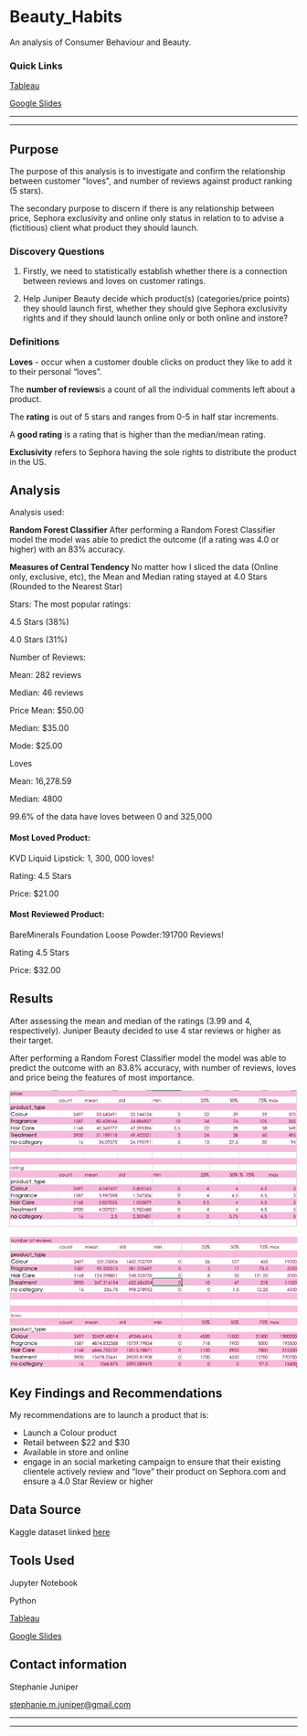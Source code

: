 # Beauty_Habits
An analysis of Consumer Behaviour and Beauty.

### Quick Links
<a href= "https://public.tableau.com/app/profile/stephanie.m.juniper/viz/Beauty_Habits/Dashboard?publish=yes">Tableau</a>

<a href="https://docs.google.com/presentation/d/1zr0W1Iv2qmGYfFx5AMV01Xqiyhh5T5i6xiDZygsXNxc/edit#slide=id.gf540ed207d_1_8">Google Slides</a>



---
---

## Purpose
The purpose of this analysis is to investigate and confirm the relationship between customer "loves", and number of reviews against product ranking (5 stars).

The secondary purpose to discern if there is any relationship between price, Sephora exclusivity and online only status in relation to to advise a (fictitious) client what product they should launch.

### Discovery Questions
1. Firstly, we need to statistically establish whether there is a connection between reviews and loves on customer ratings. 

2. Help Juniper Beauty decide which product(s) (categories/price points) they should launch first, whether they should give Sephora exclusivity rights and if they should launch online only or both online and instore?



### Definitions
<b>Loves</b> - occur when a customer double clicks on product they like to add it to their personal “loves”.

The <b>number of reviews</b>is a count of all the individual comments left about a product.

The <b>rating</b> is out of 5 stars and ranges from 0-5 in half star increments.

A <b>good rating</b> is a rating that is higher than the median/mean rating.

<b>Exclusivity</b> refers to Sephora having the sole rights to distribute the product in the US.

## Analysis

Analysis used:

<b>Random Forest Classifier</b>
After performing a Random Forest Classifier model the model was able to predict the outcome (if a rating was 4.0 or higher) with an 83% accuracy.

<b>Measures of Central Tendency</b>
No matter how I sliced the data (Online only, exclusive, etc), the Mean and Median rating stayed at 4.0 Stars (Rounded to the Nearest Star)

Stars:
The most popular ratings:

4.5 Stars (38%) 

4.0 Stars (31%)

Number of Reviews:

Mean: 282 reviews 

Median: 46 reviews

Price
Mean: $50.00

Median: $35.00

Mode: $25.00

Loves

Mean: 16,278.59

Median: 4800

99.6% of the  data have loves between 0 and 325,000 

#### Most Loved Product:
KVD Liquid Lipstick: 1, 300, 000 loves!

Rating: 4.5 Stars

Price: $21.00

#### Most Reviewed Product:
BareMinerals Foundation Loose Powder:191700 Reviews!

Rating 4.5 Stars

Price: $32.00


## Results
After assessing the mean and median of the ratings (3.99 and 4, respectively). Juniper Beauty decided to use 4 star reviews or higher as their target.

After performing a Random Forest Classifier model the model was able to predict the outcome with an 83.8% accuracy,  with number of reviews, loves and price being the features of most importance. 

<img src = "Resources/Summary_table1.png"></img>

<img src = "Resources/Summary_table2.png"></img>


## Key Findings and Recommendations
My recommendations are to launch a product that is:
- Launch a Colour product 
- Retail between $22 and $30
- Available in store and online
- engage in an social marketing campaign to ensure that their existing clientele actively review and “love” their product on Sephora.com and ensure a 4.0 Star Review or higher



## Data Source
Kaggle dataset linked <a href="https://www.kaggle.com/raghadalharbi/all-products-available-on-sephora-website">here</a>


## Tools Used
Jupyter Notebook

Python


<a href= "https://public.tableau.com/app/profile/stephanie.m.juniper/viz/Beauty_Habits/Dashboard?publish=yes">Tableau</a>

<a href="https://docs.google.com/presentation/d/1zr0W1Iv2qmGYfFx5AMV01Xqiyhh5T5i6xiDZygsXNxc/edit#slide=id.gf540ed207d_1_8">Google Slides</a>

## Contact information
Stephanie Juniper


stephanie.m.juniper@gmail.com


---
---